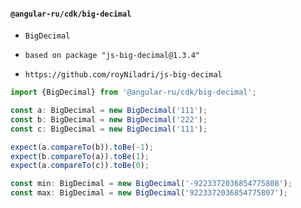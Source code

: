 #### `@angular-ru/cdk/big-decimal`

- `BigDecimal`

- `based on package "js-big-decimal@1.3.4"`
- `https://github.com/royNiladri/js-big-decimal`

```typescript
import {BigDecimal} from '@angular-ru/cdk/big-decimal';

const a: BigDecimal = new BigDecimal('111');
const b: BigDecimal = new BigDecimal('222');
const c: BigDecimal = new BigDecimal('111');

expect(a.compareTo(b)).toBe(-1);
expect(b.compareTo(a)).toBe(1);
expect(a.compareTo(c)).toBe(0);

const min: BigDecimal = new BigDecimal('-9223372036854775808');
const max: BigDecimal = new BigDecimal('9223372036854775807');
```
